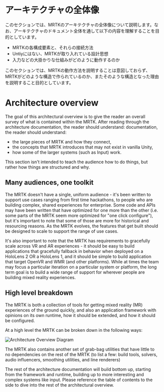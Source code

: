 # アーキテクチャの全体像

このセクションでは、MRTKのアーキテクチャの全体像について説明します。なお、アーキテクチャのドキュメント全体を通して以下の内容を理解することを目的としています。

- MRTKの各構成要素と、それらの接続方法
- Untiyにはない、MRTKが取り入れている設計思想
- 入力などの大掛かりな仕組みがどのように動作するのか

このセクションでは、MRTKの動作方法を説明することは意図しておらず、MRTKがどのような構造で作られているのか、またそのような構造となった理由を説明すること目的としています。

# Architecture overview

The goal of this architectural overview is to give the reader an overall survey of what is
contained within the MRTK. After reading through the architecture documentation, the reader should understand:
documentation, the reader should understand:

-  the large pieces of MRTK and how they connect,
- the concepts that MRTK introduces that may not exist in vanilla Unity,
- how some of the larger systems (such as Input) work.

This section isn't intended to teach the audience how to do things, but rather how things
are structured and why.

## Many audiences, one toolkit

The MRTK doesn't have a single, uniform audience - it's been written to support use cases
ranging from first time hackathons, to people who are building complex, shared experiences
for enterprise. Some code and APIs may have been written that have optimized for one more
than the other (i.e. some parts of the MRTK seem more optimized for "one click configure"),
but it's important to note that some of those are more for historical and resourcing
reasons. As the MRTK evolves, the features that get built should be designed to scale to
support the range of use cases.

It's also important to note that the MRTK has requirements to gracefully scale across VR
and AR experiences - it should be easy to build applications that gracefully
fallback in behavior when deployed on a HoloLens 2 OR a HoloLens 1, and it should be
simple to build application that target OpenVR and WMR (and other platforms). While at
times the team may focus a particular iteration on a particular system or platform, the
long term goal is to build a wide range of support for wherever people are building
mixed reality experiences.

## High level breakdown

The MRTK is both a collection of tools for getting mixed reality (MR) experiences of
the ground quickly, and also an application framework with opinions on its own runtime,
how it should be extended, and how it should be configured. 

At a high level the MRTK can be broken down in the following ways:

![Architecture Overview Diagram](../../Documentation/Images/Architecture/MRTK_Architecture.png)

The MRTK also contains another set of grab-bag utilities that have little to no
dependencies on the rest of the MRTK (to list a few: build tools, solvers, audio
influencers, smoothing utilities, and line renderers)

The rest of the architecture documentation will build bottom up, starting from the framework
and runtime, building up to more interesting and complex systems like input. Please reference the
table of contents to the side to dive into the rest of the architectural overview.
